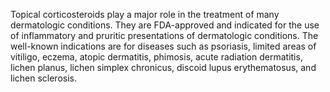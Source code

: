 Topical corticosteroids play a major role in the treatment of many dermatologic conditions. They are FDA-approved and indicated for the use of inflammatory and pruritic presentations of dermatologic conditions. The well-known indications are for diseases such as psoriasis, limited areas of vitiligo, eczema, atopic dermatitis, phimosis, acute radiation dermatitis, lichen planus, lichen simplex chronicus, discoid lupus erythematosus, and lichen sclerosis.